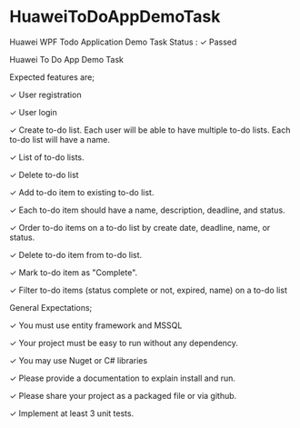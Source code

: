 # HuaweiToDoAppDemoTask
Huawei  WPF Todo Application Demo Task
Status : ✓ Passed

Huawei To Do App Demo Task

Expected features are;

✓ User registration

✓ User login

✓ Create to-do list. Each user will be able to have multiple to-do lists. Each to-do list will have a name.

✓ List of to-do lists.

✓ Delete to-do list

✓ Add to-do item to existing to-do list.

✓ Each to-do item should have a name, description, deadline, and status.

✓ Order to-do items on a to-do list by create date, deadline, name, or status.

✓ Delete to-do item from to-do list.

✓ Mark to-do item as "Complete".

✓ Filter to-do items (status complete or not, expired, name) on a to-do list


General Expectations;

✓ You must use entity framework and MSSQL

✓ Your project must be easy to run without any dependency.

✓ You may use Nuget or C# libraries 

✓ Please provide a documentation to explain install and run.

✓ Please share your project as a packaged file or via github.

✓  Implement at least 3 unit tests.

